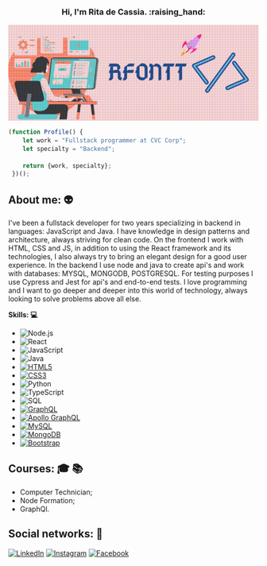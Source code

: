 <h3 align="center"> Hi, I'm Rita de Cassia. :raising_hand: </h3>

<img align="center" src="./logo-profile.gif" alt="img-profile"/>


```javascript
(function Profile() {
    let work = "Fullstack programmer at CVC Corp";
    let specialty = "Backend";
    
    return {work, specialty};
 })();
```

## About me: :alien:
 
I've been a fullstack developer for two years specializing in backend in languages: JavaScript and Java. I have knowledge in design patterns and architecture, always striving for clean code. On the frontend I work with HTML, CSS and JS, in addition to using the React framework and its technologies, I also always try to bring an elegant design for a good user experience. In the backend I use node and java to create api's and work with databases: MYSQL, MONGODB, POSTGRESQL. For testing purposes I use Cypress and Jest for api's and end-to-end tests. I love programming and I want to go deeper and deeper into this world of technology, always looking to solve problems above all else.

**Skills: :computer:**

 - ![Node.js](https://img.shields.io/badge/-Node.js-222222?style=flat&logo=node.js&logoColor=339933)
 - ![React](https://img.shields.io/badge/-React-222222?style=flat&logo=React&logoColor=61DAFB)
 - ![JavaScript](https://img.shields.io/badge/-JavaScript-000000?style=flat&logo=javascript)
 - ![Java](https://img.shields.io/badge/-Java-DC143C?style=flat-square&logo=java&link=https://github.com/Rfontt)
 - [![HTML5](https://img.shields.io/badge/-HTML5-E34F26?style=flat-square&logo=html5&logoColor=white&link=https://github.com/Rfontt/)](https://github.com/LuizCarlosAbbott/)
 - [![CSS3](https://img.shields.io/badge/-CSS3-1572B6?style=flat-square&logo=css3&link=https://github.com/Rfontt/)](https://github.com/Rfontt/)
 - ![Python](https://img.shields.io/badge/-Python-000000?style=flat&logo=python)
 - ![TypeScript](https://img.shields.io/badge/-TypeScript-000000?style=flat&logo=typescript)
 - ![SQL](https://img.shields.io/badge/-SQL-000000?style=flat&logo=postgresql)
 - [![GraphQL](https://img.shields.io/badge/-GraphQL-E10098?style=flat-square&logo=graphql&link=https://github.com/Rfontt/)](https://github.com/Rfontt/)
 - [![Apollo GraphQL](https://img.shields.io/badge/-Apollo%20GraphQL-311C87?style=flat-square&logo=apollo-graphql&link=https://github.com/Rfontt/)](https://github.com/Rfontt/)
 - [![MySQL](https://img.shields.io/badge/-MySQL-black?style=flat-square&logo=mysql&link=https://github.com/Rfontt/)](https://github.com/Rfontt/)
 - [![MongoDB](https://img.shields.io/badge/-MongoDB-black?style=flat-square&logo=mongodb&link=https://github.com/Rfontt/)](https://github.com/Rfontt/)
 - [![Bootstrap](https://img.shields.io/badge/-Bootstrap-563D7C?style=flat-square&logo=bootstrap&link=https://github.com/Rfontt/)](https://github.com/LuizCarlosAbbott/)
 
## Courses: :mortar_board: :books:

- Computer Technician;
- Node Formation;
- GraphQl.

## Social networks: :busts_in_silhouette:

<a href="https://www.linkedin.com/in/rita-de-cassia-fontenele-oliveira-5333751a3/" target="_blank"><img src="https://img.shields.io/badge/LinkedIn-%230077B5.svg?&style=flat-square&logo=linkedin&logoColor=white" alt="LinkedIn"></a>
<a href="https://www.instagram.com/rfontt/" target="_blank"><img src="https://img.shields.io/badge/Instagram-%23E4405F.svg?&style=flat-square&logo=instagram&logoColor=white" alt="Instagram"></a>
<a href="https://m.facebook.com/ritadecassia.oliveira.3133719?ref=bookmarks" target="_blank"><img src="https://img.shields.io/badge/Facebook-%231877F2.svg?&style=flat-square&logo=facebook&logoColor=white" alt="Facebook"></a>
